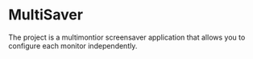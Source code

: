 MultiSaver
==========

The project is a multimontior screensaver application that allows you to configure each monitor independently.